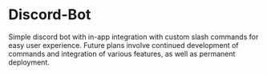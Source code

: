 # Discord-Bot
Simple discord bot with in-app integration with custom slash commands for easy user experience. Future plans involve continued development of commands and integration of various features, as well as permanent deployment.
